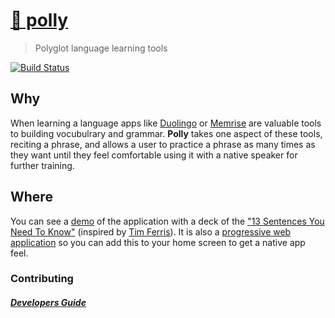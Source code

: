 # [🦜 polly](https://alexjpaz-playground.github.io/polly/)

> Polyglot language learning tools 

[![Build Status](https://travis-ci.org/alexjpaz-playground/polly.svg?branch=master)](https://travis-ci.org/alexjpaz-playground/polly)

## Why

When learning a language apps like [Duolingo](https://www.duolingo.com/) or [Memrise](https://www.memrise.com/) are valuable tools to building vocubulrary and grammar. **Polly** takes one aspect of these tools, reciting a phrase, and allows a user to practice a phrase as many times as they want until they feel comfortable using it with a native speaker for further training.

## Where

You can see a [demo](https://alexjpaz-playground.github.io/polly) of the application with a deck of the ["13 Sentences You Need To Know"](https://www.realfastspanish.com/grammar/13-sentences-need-know-guide-spanish-grammar-hacking) (inspired by [Tim Ferris](https://tim.blog/2007/11/07/how-to-learn-but-not-master-any-language-in-1-hour-plus-a-favor/)). It is also a [progressive web application](https://developers.google.com/web/progressive-web-apps) so you can add this to your home screen to get a native app feel.

### Contributing

##### [Developers Guide](../../wiki/Developers-Guide)

